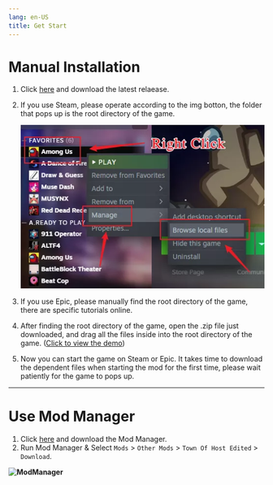 ```yaml
---
lang: en-US
title: Get Start
---
```


# Manual Installation

1. Click [here](https://github.com/KARPED1EM/TownOfHostEdited/releases/latest) and download the latest relaease.

2. If you use Steam, please operate according to the img botton, the folder that pops up is the root directory of the game.

   ![SteamGetFolder](./images/SteamGetFolder.webp)

3. If you use Epic, please manually find the root directory of the game, there are specific tutorials online.

4. After finding the root directory of the game, open the .zip file just downloaded, and drag all the files inside into the root directory of the game. ([Click to view the demo](https://npm.elemecdn.com/tohe-doc-resources@1.0.2/MoveFile.gif))

5. Now you can start the game on Steam or Epic. It takes time to download the dependent files when starting the mod for the first time, please wait patiently for the game to pops up.

---

# Use Mod Manager

1. Click [here](https://goodloss.fr/latest) and download the Mod Manager.
2. Run Mod Manager & Select `Mods` > `Other Mods` > `Town Of Host Edited` > `Download`.

**![ModManager](./images/ModManager.webp)**
